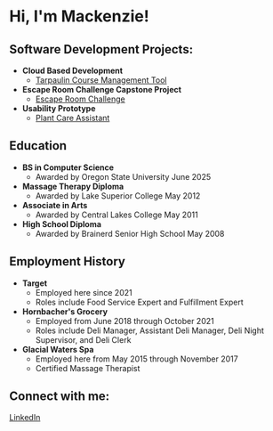 <h1>Hi, I'm Mackenzie!</h1>

<h2>Software Development Projects:</h2>

- <b>Cloud Based Development</b>
  - [Tarpaulin Course Management Tool](https://github.com/macparadeis/cloud/) 
- <b>Escape Room Challenge Capstone Project</b>
  - [Escape Room Challenge](https://github.com/macparadeis/capstone/)
- <b>Usability Prototype</b>
  - [Plant Care Assistant](https://github.com/macparadeis/usability/) 

<h2>Education</h2>

- <b>BS in Computer Science</b>
  - Awarded by Oregon State University June 2025
- <b>Massage Therapy Diploma</b>
  - Awarded by Lake Superior College May 2012
- <b>Associate in Arts</b>
  - Awarded by Central Lakes College May 2011
- <b>High School Diploma</b>
  - Awarded by Brainerd Senior High School May 2008

<h2>Employment History</h2>

- <b>Target</b>
  - Employed here since 2021
  - Roles include Food Service Expert and Fulfillment Expert
- <b>Hornbacher's Grocery</b>
  - Employed from June 2018 through October 2021
  - Roles include Deli Manager, Assistant Deli Manager, Deli Night Supervisor, and Deli Clerk
- <b>Glacial Waters Spa</b>
  - Employed here from May 2015 through November 2017
  - Certified Massage Therapist

<b><h2>Connect with me:</h2></b>
[LinkedIn](https://www.linkedin.com/in/mackenzie-paradeis218/)

<!--
**joshmadakor1/joshmadakor1** is a ✨ _special_ ✨ repository because its `README.md` (this file) appears on your GitHub profile.

Here are some ideas to get you started:

- 🔭 I’m currently working on ...
- 🌱 I’m currently learning ...
- 👯 I’m looking to collaborate on ...
- 🤔 I’m looking for help with ...
- 💬 Ask me about ...
- 📫 How to reach me: ...
- 😄 Pronouns: ...
- ⚡ Fun fact: ...
-->

